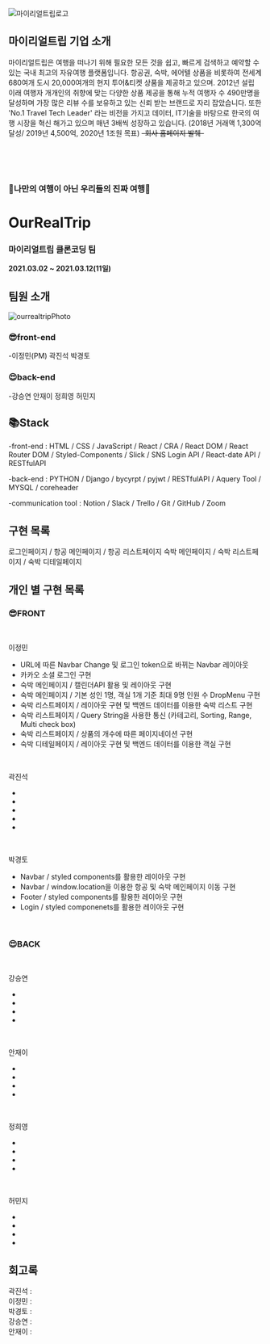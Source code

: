 ![마이리얼트립로고](https://user-images.githubusercontent.com/65124480/111019024-f37eba80-83ff-11eb-8da1-f597f0c5958b.png)


## 마이리얼트립 기업 소개

마이리얼트립은 여행을 떠나기 위해 필요한 모든 것을 쉽고, 빠르게 검색하고 예약할 수 있는 국내 최고의 자유여행 플랫폼입니다. 항공권, 숙박, 에어텔 상품을 비롯하여 전세계 680여개 도시 20,000여개의 현지 투어&티켓 상품을 제공하고 있으며. 2012년 설립 이래 여행자 개개인의 취향에 맞는 다양한 상품 제공을 통해 누적 여행자 수 490만명을 달성하며 가장 많은 리뷰 수를 보유하고 있는 신뢰 받는 브랜드로 자리 잡았습니다. 또한 'No.1 Travel Tech Leader' 라는 비전을 가지고 데이터, IT기술을 바탕으로 한국의 여행 시장을 혁신 해가고 있으며 매년 3배씩 성장하고 있습니다. (2018년 거래액 1,300억 달성/ 2019년 4,500억, 2020년 1조원 목표) ~~-회사 홈페이지 발췌-~~

<br>
<br>
<br>


### 🛫나만의 여행이 아닌 우리들의 진짜 여행🛫

# OurRealTrip

### 마이리얼트립 클론코딩 팀

**2021.03.02 ~ 2021.03.12(11일)**




## 팀원 소개

![ourrealtripPhoto](https://user-images.githubusercontent.com/65124480/111019033-fed1e600-83ff-11eb-9ed3-1a77a682027b.jpg)

### 😎front-end

-이정민(PM) 곽진석 박경토

### 😍back-end

-강승연 안재이 정희영 허민지



## 📚Stack

-front-end : HTML / CSS / JavaScript / React / CRA / React DOM / React Router DOM / Styled-Components / Slick / SNS Login API / React-date API / RESTfulAPI

-back-end : PYTHON / Django / bycyrpt / pyjwt / RESTfulAPI / Aquery Tool / MYSQL / coreheader

-communication tool : Notion / Slack / Trello / Git / GitHub / Zoom



## 구현 목록

로그인페이지 / 항공 메인페이지 / 항공 리스트페이지
숙박 메인페이지 / 숙박 리스트페이지 / 숙박 디테일페이지



## 개인 별 구현 목록

### 😎FRONT

<br>

이정민

- URL에 따른 Navbar Change 및 로그인 token으로 바뀌는 Navbar 레이아웃 <br> 
- 카카오 소셜 로그인 구현 <br>
- 숙박 메인페이지 / 캘린더API 활용 및 레이아웃 구현 <br>
- 숙박 메인페이지 / 기본 성인 1명, 객실 1개 기준 최대 9명 인원 수 DropMenu 구현 <br>
- 숙박 리스트페이지 / 레이아웃 구현 및 백엔드 데이터를 이용한 숙박 리스트 구현 <br>
- 숙박 리스트페이지 / Query String을 사용한 통신 (카테고리, Sorting, Range, Multi check box) <br>
- 숙박 리스트페이지 / 상품의 개수에 따른 페이지네이션 구현 <br>
- 숙박 디테일페이지 / 레이아웃 구현 및 백엔드 데이터를 이용한 객실 구현 <br>

<br>

곽진석

-
-
-
-
-


<br>

박경토

- Navbar / styled components를 활용한 레이아웃 구현
- Navbar / window.location을 이용한 항공 및 숙박 메인페이지 이동 구현
- Footer / styled components를 활용한 레이아웃 구현
- Login / styled componenets를 활용한 레이아웃 구현


<br>


### 😍BACK

<br>

강승연

-
-
-
-


<br>

안재이

-
-
-
-


<br>

정희영

-
-
-
-

<br>

허민지

-
-
-
-




## 회고록

곽진석 : <br>
이정민 : <br>
박경토 : <br>
강승연 : <br>
안재이 : <br>


